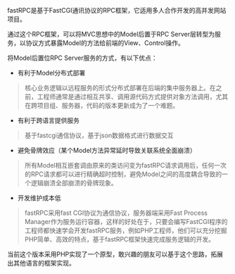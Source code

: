 fastRPC是基于FastCGI通讯协议的RPC框架，它适用多人合作开发的高并发网站项目。

通过这个RPC框架，可以将MVC思想中的Model后置于RPC Server层转型为服务，以协议方式暴露Model的方法给前端的View、Control操作。

将Model后置位RPC Server服务的方式，有以下优点：

  * 有利于Model分布式部署

> 核心业务逻辑以远程服务的形式分布式部署在后端的集中服务器上。在之前，工程师通常是通过相互共享、调用源代码方式提供对象方法调用，尤其在跨项目组、服务器，代码的版本更新成为了一个难题。

  * 有利于跨语言提供服务

> 基于fastcgi通信协议，基于json数据格式进行数据交互

  * 避免骨牌效应（某个Model方法异常延时导致关联系统全面崩溃）

> 所有Model相互嵌套调由原来的类访问变为fastRPC请求调用后，任何一次的RPC请求都可以进行精确超时控制，避免Model之间的高度耦合导致的一个逻辑崩溃全部崩溃的骨牌现象。

  * 开发维护成本低

> fastRPC采用fast CGI协议为通信协议，服务器端采用Fast Process Manager作为服务运行容器，这样的好处在于，只要会编写FastCGI程序的工程师都快速学会开发fastRPC服务，例如PHP工程师，他们可以充分挖掘PHP简单、高效的特点，基于fastRPC框架快速完成服务逻辑的开发。

当前这个版本采用PHP实现了一个原型，敢兴趣的朋友可以基于这个思路，拓展出其他语言的框架实现。